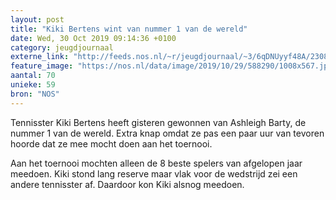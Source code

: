 ```yaml
---
layout: post
title: "Kiki Bertens wint van nummer 1 van de wereld"
date: Wed, 30 Oct 2019 09:14:36 +0100
category: jeugdjournaal
externe_link: "http://feeds.nos.nl/~r/jeugdjournaal/~3/6qDNUyyf48A/2308270"
feature_image: "https://nos.nl/data/image/2019/10/29/588290/1008x567.jpg"
aantal: 70
unieke: 59
bron: "NOS"
---
```


<p>Tennisster Kiki Bertens heeft gisteren gewonnen van Ashleigh Barty, de nummer 1 van de wereld. Extra knap omdat ze pas een paar uur van tevoren hoorde dat ze mee mocht doen aan het toernooi.</p>
<p>Aan het toernooi mochten alleen de 8 beste spelers van afgelopen jaar meedoen. Kiki stond lang reserve maar vlak voor de wedstrijd zei een andere tennisster af. Daardoor kon Kiki alsnog meedoen.</p><img src="http://feeds.feedburner.com/~r/jeugdjournaal/~4/6qDNUyyf48A" height="1" width="1" alt=""/>
